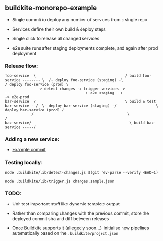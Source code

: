 
## buildkite-monorepo-example

* Single commit to deploy any number of services from a single repo

* Services define their own build & deploy steps

* Single click to release all changed services

* e2e suite runs after staging deployments complete, and again after prod deployment


### Release flow:

```
foo-service  \                                         / build foo-service -------- \  /- deploy foo-service (staging) -\                  / deploy foo-service (prod) \
               -> detect changes -> trigger services ->                              --                                  -> e2e-staging -->                             -> e2e-prod
bar-service  /                                         \ build & test bar-service - /  \- deploy bar-service (staging) -/                  \ deploy bar-service (prod) /
            /                                           \                          /
baz-service/                                             \ build baz-service -----/
```


### Adding a new service:

* [Example commit](https://github.com/zaclang/buildkite-monorepo-example/commit/9403c0dc2525c95f466cb17b577d4dcc9497a780)


### Testing locally:

```
node .buildkite/lib/detect-changes.js $(git rev-parse --verify HEAD~1)
```


```
node .buildkite/lib/trigger.js changes.sample.json
```

### TODO:

* Unit test important stuff like dynamic template output

* Rather than comparing changes with the previous commit, store the deployed commit sha and diff between releases

* Once Buildkite supports it (allegedly soon...), initialise new pipelines automatically based on the `.buildkite/project.json`
